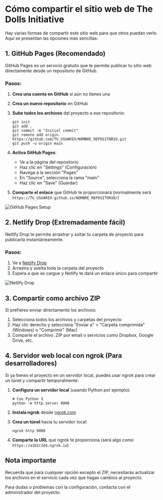# Cómo compartir el sitio web de The Dolls Initiative

Hay varias formas de compartir este sitio web para que otros puedan verlo. Aquí se presentan las opciones más sencillas:

## 1. GitHub Pages (Recomendado)

GitHub Pages es un servicio gratuito que te permite publicar tu sitio web directamente desde un repositorio de GitHub.

### Pasos:

1. **Crea una cuenta en GitHub** si aún no tienes una
2. **Crea un nuevo repositorio** en GitHub
3. **Sube todos los archivos** del proyecto a ese repositorio:
   ```
   git init
   git add .
   git commit -m "Initial commit"
   git remote add origin https://github.com/TU_USUARIO/NOMBRE_REPOSITORIO.git
   git push -u origin main
   ```
4. **Activa GitHub Pages**:
   - Ve a la página del repositorio
   - Haz clic en "Settings" (Configuración)
   - Navega a la sección "Pages"
   - En "Source", selecciona la rama "main"
   - Haz clic en "Save" (Guardar)

5. **Comparte el enlace** que GitHub te proporcionará (normalmente será `https://TU_USUARIO.github.io/NOMBRE_REPOSITORIO/`)

![GitHub Pages Setup](https://docs.github.com/assets/images/help/pages/select-gh-pages-or-branch-as-source.png)

## 2. Netlify Drop (Extremadamente fácil)

Netlify Drop te permite arrastrar y soltar tu carpeta de proyecto para publicarla instantáneamente.

### Pasos:

1. Ve a [Netlify Drop](https://app.netlify.com/drop)
2. Arrastra y suelta toda la carpeta del proyecto
3. Espera a que se cargue y Netlify te dará un enlace único para compartir

![Netlify Drop](https://www.netlify.com/img/global/meta-image.jpg)

## 3. Compartir como archivo ZIP

Si prefieres enviar directamente los archivos:

1. Selecciona todos los archivos y carpetas del proyecto
2. Haz clic derecho y selecciona "Enviar a" > "Carpeta comprimida" (Windows) o "Comprimir" (Mac)
3. Comparte el archivo .ZIP por email o servicios como Dropbox, Google Drive, etc.

## 4. Servidor web local con ngrok (Para desarrolladores)

Si ya tienes el proyecto en un servidor local, puedes usar ngrok para crear un túnel y compartir temporalmente:

1. **Configura un servidor local** (usando Python por ejemplo):
   ```
   # Con Python 3
   python -m http.server 8000
   ```

2. **Instala ngrok** desde [ngrok.com](https://ngrok.com/)

3. **Crea un túnel** hacia tu servidor local:
   ```
   ngrok http 8000
   ```

4. **Comparte la URL** que ngrok te proporciona (será algo como `https://a1b2c3d4.ngrok.io`)

## Nota importante

Recuerda que para cualquier opción excepto el ZIP, necesitarás actualizar los archivos en el servicio cada vez que hagas cambios al proyecto.

Para dudas o problemas con la configuración, contacta con el administrador del proyecto. 